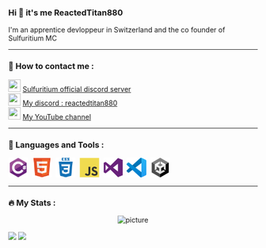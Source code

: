 ### Hi 👋 it's me ReactedTitan880 
I'm an apprentice devloppeur in Switzerland and the co founder of Sulfuritium MC

---

### 📰 How to contact me :

<img src="https://github.com/gauravghongde/social-icons/blob/master/PNG/Color/Discord.png" style="width: 25px; height: 25px;"/>   <a href="discord.gg/sulfuritium">Sulfuritium official discord server</a> </br>
<img src="https://github.com/gauravghongde/social-icons/blob/master/PNG/Color/Discord.png" style="width: 25px; height: 25px;"/>   <a href="#" color="blue">My discord : reactedtitan880</a> </br>
<img src="https://github.com/gauravghongde/social-icons/blob/master/PNG/Color/Youtube.png" style="width: 25px; height: 25px;"/>   <a href="https://www.youtube.com/@reactedtitan5171">My YouTube channel</a> </br>

---

### 🧰 Languages and Tools :

<div>
  <img src="https://github.com/devicons/devicon/blob/master/icons/csharp/csharp-original.svg" title="C#" alt="C#" width="40" height="40"/>&nbsp;
  <img src="https://github.com/devicons/devicon/blob/master/icons/html5/html5-original.svg" title="HTML5" alt="HTML" width="40" height="40"/>&nbsp;
  <img src="https://github.com/devicons/devicon/blob/master/icons/css3/css3-plain-wordmark.svg"  title="CSS3" alt="CSS" width="40" height="40"/>&nbsp;
  <img src="https://github.com/devicons/devicon/blob/master/icons/javascript/javascript-original.svg" title="JavaScript" alt="JavaScript" width="40" height="40"/>&nbsp;
  <img src="https://github.com/devicons/devicon/blob/master/icons/visualstudio/visualstudio-plain.svg" title="VisualStudio" alt="VisualStudio" width="40" height="40"/>&nbsp;
  <img src="https://github.com/devicons/devicon/blob/master/icons/vscode/vscode-original.svg" title="VisualStudioCode" alt="VisualStudioCode" width="40" height="40"/>&nbsp;
  <img src="https://github.com/ThomNardou/ThomNardou/blob/main/unity-logo.png" title="Unity" alt="Unity" width="40" height="40"/>&nbsp;
</div>

---

### 🔥 My Stats :

<p align="center"> <img src="https://github-readme-stats.vercel.app/api/top-langs/?username=ThomNardou&layout=compact&card_width=1000&langs_count=10&theme=radical&hide_border=true"  alt="picture"/> <p />

<img align="center" src="https://github-readme-stats.vercel.app/api?username=ThomNardou&show_icons=true&theme=radical&hide_border=true&include_all_commits=true&count_private=true" />

<img align="center" src="http://github-readme-streak-stats.herokuapp.com?user=ThomNardou&theme=radical&hide_border=true&date_format=%5BY%20%5DM%20j" />

